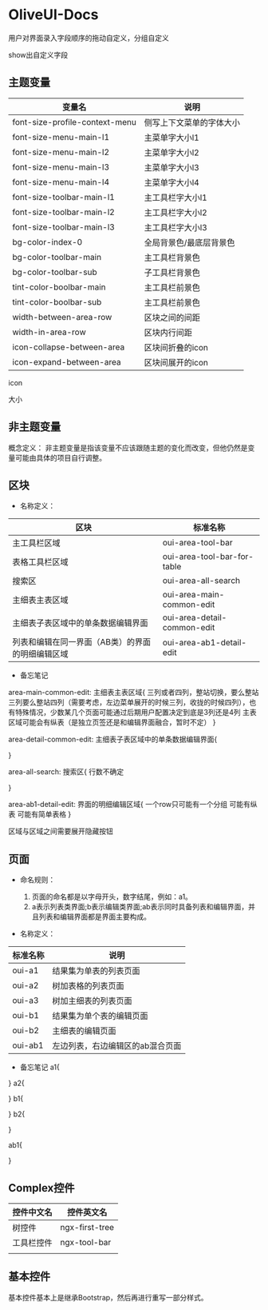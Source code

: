 # OliveUI-Docs

用户对界面录入字段顺序的拖动自定义，分组自定义

show出自定义字段

## 主题变量

| 变量名 | 说明 |
| --- | --- |
| font-size-profile-context-menu | 侧写上下文菜单的字体大小 |
| font-size-menu-main-l1 | 主菜单字大小l1 |
| font-size-menu-main-l2 | 主菜单字大小l2 |
| font-size-menu-main-l3 | 主菜单字大小l3 |
| font-size-menu-main-l4 | 主菜单字大小l4 |
| font-size-toolbar-main-l1 | 主工具栏字大小l1 |
| font-size-toolbar-main-l2 | 主工具栏字大小l2 |
| font-size-toolbar-main-l3 | 主工具栏字大小l3 |
| bg-color-index-0 | 全局背景色/最底层背景色 |
| bg-color-toolbar-main | 主工具栏背景色 |
| bg-color-toolbar-sub | 子工具栏背景色 |
| tint-color-boolbar-main | 主工具栏前景色 |
| tint-color-boolbar-sub | 主工具栏前景色 |
| width-between-area-row | 区块之间的间距 |
| width-in-area-row | 区块内行间距 |
| icon-collapse-between-area | 区块间折叠的icon |
| icon-expand-between-area | 区块间展开的icon |


icon

大小

## 非主题变量

概念定义： 非主题变量是指该变量不应该跟随主题的变化而改变，但他仍然是变量可能由具体的项目自行调整。

## 区块

* 名称定义：

| 区块 | 标准名称 |
| --- | --- |
| 主工具栏区域 | oui-area-tool-bar |
| 表格工具栏区域 | oui-area-tool-bar-for-table |
| 搜索区 | oui-area-all-search |
| 主细表主表区域 | oui-area-main-common-edit |
| 主细表子表区域中的单条数据编辑界面 | oui-area-detail-common-edit |
| 列表和编辑在同一界面（AB类）的界面的明细编辑区域 | oui-area-ab1-detail-edit |

* 备忘笔记

area-main-common-edit:   主细表主表区域{
	三列或者四列，整站切换，要么整站三列要么整站四列（需要考虑，左边菜单展开的时候三列，收拢的时候四列），也有特殊情况，少数某几个页面可能通过后期用户配置决定到底是3列还是4列
	主表区域可能会有纵表（是独立页签还是和编辑界面融合，暂时不定）
}


area-detail-common-edit:   主细表子表区域中的单条数据编辑界面{
	
}

area-all-search:   搜索区{
	行数不确定
	
}

area-ab1-detail-edit:   界面的明细编辑区域{
	一个row只可能有一个分组
	可能有纵表
	可能有简单表格
}


区域与区域之间需要展开隐藏按钮


## 页面

* 命名规则：

    1. 页面的命名都是以字母开头，数字结尾，例如：a1。
    2. a表示列表类界面;b表示编辑类界面;ab表示同时具备列表和编辑界面，并且列表和编辑界面都是界面主要构成。

* 名称定义：

| 标准名称 | 说明 |
| --- | --- |
| oui-a1 | 结果集为单表的列表页面 |
| oui-a2 | 树加表格的列表页面 |
| oui-a3 | 树加主细表的列表页面 |
| oui-b1 | 结果集为单个表的编辑页面 |
| oui-b2 | 主细表的编辑页面 |
| oui-ab1 | 左边列表，右边编辑区的ab混合页面 |


* 备忘笔记
a1{
	
}
a2{
	
}
b1{
	
}
b2{
	
}

ab1{

}




## Complex控件
| 控件中文名 | 控件英文名 |
| --- | --- |
| 树控件 | ngx-first-tree |
| 工具栏控件 | ngx-tool-bar |
|  |  |


## 基本控件

基本控件基本上是继承Bootstrap，然后再进行重写一部分样式。